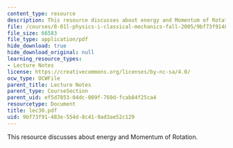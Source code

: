 ```yaml
---
content_type: resource
description: This resource discusses about energy and Momentum of Rotation.
file: /courses/8-01l-physics-i-classical-mechanics-fall-2005/9bf73f91483e554d8c419ad3ae52c129_lec30.pdf
file_size: 66583
file_type: application/pdf
hide_download: true
hide_download_original: null
learning_resource_types:
- Lecture Notes
license: https://creativecommons.org/licenses/by-nc-sa/4.0/
ocw_type: OCWFile
parent_title: Lecture Notes
parent_type: CourseSection
parent_uid: ef5d7853-04dc-089f-760d-fcab84f25ca4
resourcetype: Document
title: lec30.pdf
uid: 9bf73f91-483e-554d-8c41-9ad3ae52c129
---
```

This resource discusses about energy and Momentum of Rotation.